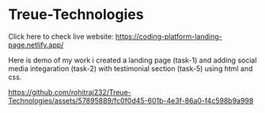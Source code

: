 # Treue-Technologies

Click here to check live website: https://coding-platform-landing-page.netlify.app/

Here is demo of my work i created a landing page (task-1) and adding social media integaration (task-2) with testimonial section (task-5) using html and css.

https://github.com/rohitraj232/Treue-Technologies/assets/57895889/fc0f0d45-601b-4e3f-86a0-f4c598b9a998

